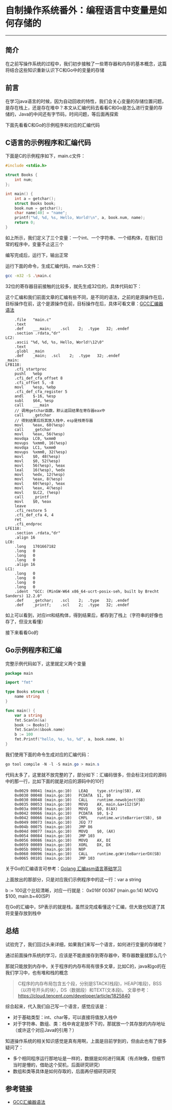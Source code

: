 # 自制操作系统番外：编程语言中变量是如何存储的
***
## 简介
在之前写操作系统的过程中，我们初步接触了一些寄存器和内存的基本概念，这篇将结合这些知识重新认识下C和Go中的变量的存储

## 前言
在学习java语言的时候，因为自动回收的特性，我们会关心变量的存储位置问题，是存在栈上，还是存在堆中？本文从汇编代码去看看C和Go是怎么进行变量的存储的，Java的中间还有字节码，时间问题，等后面再探索

下面先看看C和Go的示例程序和对应的汇编代码

## C语言的示例程序和汇编代码
下面是C的示例程序如下，main.c文件：

```c
#include <stdio.h>

struct Books {
    int num;
};

int main() {
    int a = getchar();
    struct Books book;
    book.num = getchar();
    char name[40] = "name";
    printf("%d, %d, %s, Hello, World!\n", a, book.num, name);
    return 0;
}
```

如上所示，我们定义了三个变量：一个int、一个字符串、一个结构体，在我们日常的程序中，变量不止这三个

编写完成后，运行下，输出正常

运行下面的命令，生成汇编代码，main.S文件：

```sh
gcc -m32 -S .\main.c
```

32位的寄存器目前接触的比较多，就先生成32位的，具体代码如下：

这个汇编和我们前面文章的汇编有些不同，是不同的语法，之前的是源操作在后，目标操作在前，这个是源操作在前，目标操作在后，具体可看文章：[GCC汇编器语法](https://blog.csdn.net/u011279649/article/details/9253617)

```armasm
	.file	"main.c"
	.text
	.def	___main;	.scl	2;	.type	32;	.endef
	.section .rdata,"dr"
LC2:
	.ascii "%d, %d, %s, Hello, World!\12\0"
	.text
	.globl	_main
	.def	_main;	.scl	2;	.type	32;	.endef
_main:
LFB118:
	.cfi_startproc
	pushl	%ebp
	.cfi_def_cfa_offset 8
	.cfi_offset 5, -8
	movl	%esp, %ebp
	.cfi_def_cfa_register 5
	andl	$-16, %esp
	subl	$64, %esp
	call	___main
	// 调用getchar函数，默认返回结果在寄存器eax中
	call	_getchar
	// 得到结果后将其放入栈中，esp是栈寄存器
	movl	%eax, 60(%esp)
	call	_getchar
	movl	%eax, 56(%esp)
	movdqa	LC0, %xmm0
	movups	%xmm0, 16(%esp)
	movdqa	LC1, %xmm0
	movups	%xmm0, 32(%esp)
	movl	$0, 48(%esp)
	movl	$0, 52(%esp)
	movl	56(%esp), %eax
	leal	16(%esp), %edx
	movl	%edx, 12(%esp)
	movl	%eax, 8(%esp)
	movl	60(%esp), %eax
	movl	%eax, 4(%esp)
	movl	$LC2, (%esp)
	call	_printf
	movl	$0, %eax
	leave
	.cfi_restore 5
	.cfi_def_cfa 4, 4
	ret
	.cfi_endproc
LFE118:
	.section .rdata,"dr"
	.align 16
LC0:
	.long	1701667182
	.long	0
	.long	0
	.long	0
	.align 16
LC1:
	.long	0
	.long	0
	.long	0
	.long	0
	.ident	"GCC: (MinGW-W64 x86_64-ucrt-posix-seh, built by Brecht Sanders) 12.2.0"
	.def	_getchar;	.scl	2;	.type	32;	.endef
	.def	_printf;	.scl	2;	.type	32;	.endef
```

如上可以看到，对应int和结构体，得到结果后，都存到了栈上（字符串的好像也存了，但没太看懂）

接下来看看Go的

## Go示例程序和汇编
完整示例代码如下，这里就定义两个变量

```go
package main

import "fmt"

type Books struct {
	name string
}

func main() {
	var a string
	fmt.Scanln(&a)
	book := Books{}
	fmt.Scanln(&book.name)
	b := 100
	fmt.Printf("hello, %s, %s, %d", a, book.name, b)
}
```

我们使用下面的命令生成对应的汇编代码：

```powershell
go tool compile -N -l -S main.go > main.s
```

代码太多了，这里就不放完整的了，部分如下：汇编码很多，但会标注对应的源码中的那一行，比如下面的就是对应的源码中的10行

```armasm
	0x0029 00041 (main.go:10)	LEAQ	type.string(SB), AX
	0x0030 00048 (main.go:10)	PCDATA	$1, $0
	0x0030 00048 (main.go:10)	CALL	runtime.newobject(SB)
	0x0035 00053 (main.go:10)	MOVQ	AX, main.&a+112(SP)
	0x003a 00058 (main.go:10)	MOVQ	$0, 8(AX)
	0x0042 00066 (main.go:10)	PCDATA	$0, $-2
	0x0042 00066 (main.go:10)	CMPL	runtime.writeBarrier(SB), $0
	0x0049 00073 (main.go:10)	JEQ	77
	0x004b 00075 (main.go:10)	JMP	86
	0x004d 00077 (main.go:10)	MOVQ	$0, (AX)
	0x0054 00084 (main.go:10)	JMP	103
	0x0056 00086 (main.go:10)	MOVQ	AX, DI
	0x0059 00089 (main.go:10)	XORL	DX, DX
	0x005b 00091 (main.go:10)	NOP
	0x0060 00096 (main.go:10)	CALL	runtime.gcWriteBarrierDX(SB)
	0x0065 00101 (main.go:10)	JMP	103
```

关于Go的汇编语言可参考：[Golang 汇编asm语言基础学习](https://www.cnblogs.com/jiujuan/p/16555192.html#4244910650)

上面放出的那部分，只是对应我们示例程序中的这一行：var a string

b := 100这个比较清晰，对应一行就是：	0x016f 00367 (main.go:14)	MOVQ	$100, main.b+40(SP)

在Go的汇编中，SP表示的就是栈，虽然没完成看懂这个汇编，但大致也知道了其将变量存放到栈中

## 总结
试验完了，我们回过头来详细，如果我们来写一个语言，如何进行变量的存储呢？

通过前面操作系统的学习，应该是不能直接存到寄存器中，寄存器数量就那么几个

那就只能放到内存中，关于程序的内存布局有很多文章，比如C的，java和go的在我们学习中，也有堆和栈的概念

> C程序的内存布局包含五个段，分别是STACK(栈段)，HEAP(堆段)，BSS（以符号开头的块），DS（数据段）和TEXT(文本段)。
> 文章参考：https://cloud.tencent.com/developer/article/1825840

综合起来，代入我们自己写一个语言，感觉应该是：

- 对于基础类型：int、char等，可以直接将值放入栈中
- 对于字符串、数组、类：栈中肯定是放不下的，那就放一个其存放的内存地址（或许这个对应Java的引用？）

知道操作系统的相关知识感觉是真有用啊，上面是目前学到的，但由此也有了很多疑问了：

- 多个相同程序运行那地址是一样的，数据是如何进行隔离（有点映像，但细节当时是懵的，借助这个契机，后面研究研究）
- 数组和类等具体是如何存取的，后面再仔细研究研究

## 参考链接
- [GCC汇编器语法](https://blog.csdn.net/u011279649/article/details/9253617)